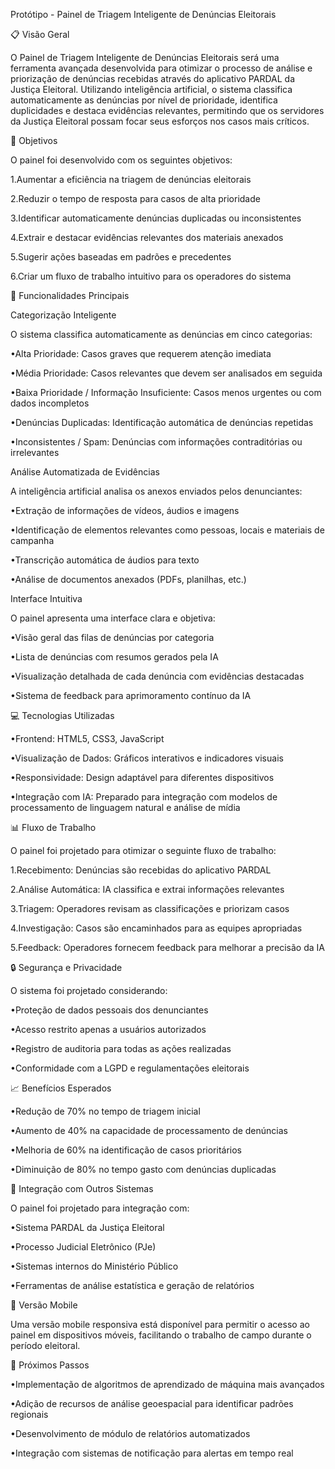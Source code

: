 Protótipo - Painel de Triagem Inteligente de Denúncias Eleitorais 




📋 Visão Geral

O Painel de Triagem Inteligente de Denúncias Eleitorais será uma ferramenta avançada desenvolvida para otimizar o processo de análise e priorização de denúncias recebidas através do aplicativo PARDAL da Justiça Eleitoral. Utilizando inteligência artificial, o sistema classifica automaticamente as denúncias por nível de prioridade, identifica duplicidades e destaca evidências relevantes, permitindo que os servidores da Justiça Eleitoral possam focar seus esforços nos casos mais críticos.




🎯 Objetivos

O painel foi desenvolvido com os seguintes objetivos:

1.Aumentar a eficiência na triagem de denúncias eleitorais

2.Reduzir o tempo de resposta para casos de alta prioridade

3.Identificar automaticamente denúncias duplicadas ou inconsistentes

4.Extrair e destacar evidências relevantes dos materiais anexados

5.Sugerir ações baseadas em padrões e precedentes

6.Criar um fluxo de trabalho intuitivo para os operadores do sistema



🚀 Funcionalidades Principais



Categorização Inteligente


O sistema classifica automaticamente as denúncias em cinco categorias:


•Alta Prioridade: Casos graves que requerem atenção imediata

•Média Prioridade: Casos relevantes que devem ser analisados em seguida

•Baixa Prioridade / Informação Insuficiente: Casos menos urgentes ou com dados incompletos

•Denúncias Duplicadas: Identificação automática de denúncias repetidas

•Inconsistentes / Spam: Denúncias com informações contraditórias ou irrelevantes


Análise Automatizada de Evidências


A inteligência artificial analisa os anexos enviados pelos denunciantes:


•Extração de informações de vídeos, áudios e imagens

•Identificação de elementos relevantes como pessoas, locais e materiais de campanha

•Transcrição automática de áudios para texto

•Análise de documentos anexados (PDFs, planilhas, etc.)



Interface Intuitiva


O painel apresenta uma interface clara e objetiva:


•Visão geral das filas de denúncias por categoria

•Lista de denúncias com resumos gerados pela IA

•Visualização detalhada de cada denúncia com evidências destacadas

•Sistema de feedback para aprimoramento contínuo da IA




💻 Tecnologias Utilizadas



•Frontend: HTML5, CSS3, JavaScript

•Visualização de Dados: Gráficos interativos e indicadores visuais

•Responsividade: Design adaptável para diferentes dispositivos

•Integração com IA: Preparado para integração com modelos de processamento de linguagem natural e análise de mídia




📊 Fluxo de Trabalho


O painel foi projetado para otimizar o seguinte fluxo de trabalho:



1.Recebimento: Denúncias são recebidas do aplicativo PARDAL

2.Análise Automática: IA classifica e extrai informações relevantes

3.Triagem: Operadores revisam as classificações e priorizam casos

4.Investigação: Casos são encaminhados para as equipes apropriadas

5.Feedback: Operadores fornecem feedback para melhorar a precisão da IA



🔒 Segurança e Privacidade


O sistema foi projetado considerando:


•Proteção de dados pessoais dos denunciantes

•Acesso restrito apenas a usuários autorizados

•Registro de auditoria para todas as ações realizadas

•Conformidade com a LGPD e regulamentações eleitorais



📈 Benefícios Esperados


•Redução de 70% no tempo de triagem inicial

•Aumento de 40% na capacidade de processamento de denúncias

•Melhoria de 60% na identificação de casos prioritários

•Diminuição de 80% no tempo gasto com denúncias duplicadas




🔄 Integração com Outros Sistemas


O painel foi projetado para integração com:

•Sistema PARDAL da Justiça Eleitoral

•Processo Judicial Eletrônico (PJe)

•Sistemas internos do Ministério Público

•Ferramentas de análise estatística e geração de relatórios


📱 Versão Mobile


Uma versão mobile responsiva está disponível para permitir o acesso ao painel em dispositivos móveis, facilitando o trabalho de campo durante o período eleitoral.



📝 Próximos Passos



•Implementação de algoritmos de aprendizado de máquina mais avançados

•Adição de recursos de análise geoespacial para identificar padrões regionais

•Desenvolvimento de módulo de relatórios automatizados

•Integração com sistemas de notificação para alertas em tempo real

